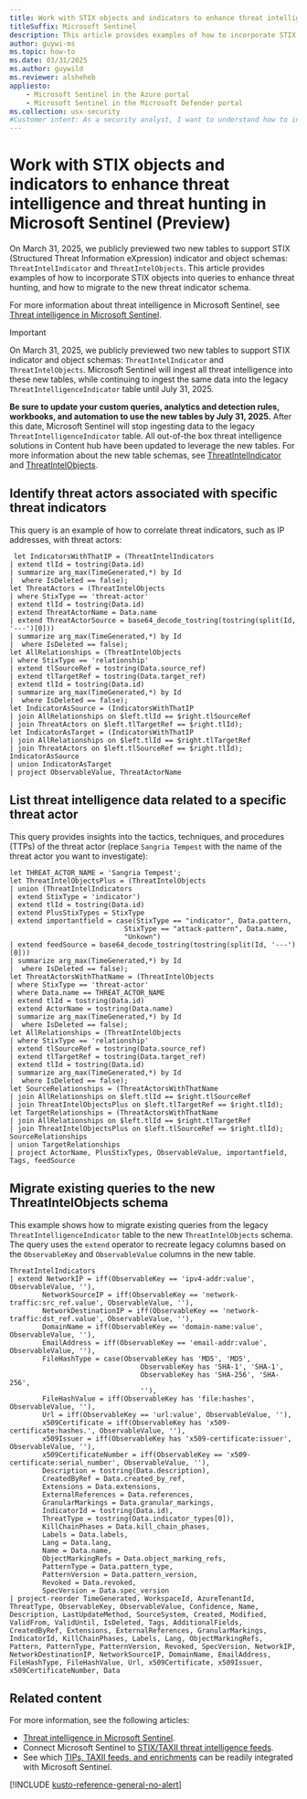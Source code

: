 ```yaml
---
title: Work with STIX objects and indicators to enhance threat intelligence and threat hunting in Microsoft Sentinel (Preview)
titleSuffix: Microsoft Sentinel
description: This article provides examples of how to incorporate STIX objects into queries to enhance threat hunting.
author: guywi-ms
ms.topic: how-to
ms.date: 03/31/2025
ms.author: guywild
ms.reviewer: alsheheb
appliesto:
    - Microsoft Sentinel in the Azure portal
    - Microsoft Sentinel in the Microsoft Defender portal
ms.collection: usx-security
#Customer intent: As a security analyst, I want to understand how to incorporate STIX objects into queries to enhance threat hunting.
---
```


# Work with STIX objects and indicators to enhance threat intelligence and threat hunting in Microsoft Sentinel (Preview)

On March 31, 2025, we publicly previewed two new tables to support STIX (Structured Threat Information eXpression) indicator and object schemas: `ThreatIntelIndicator` and `ThreatIntelObjects`. This article provides examples of how to incorporate STIX objects into queries to enhance threat hunting, and how to migrate to the new threat indicator schema.

For more information about threat intelligence in Microsoft Sentinel, see [Threat intelligence in Microsoft Sentinel](understand-threat-intelligence.md).

>[!IMPORTANT]
> On March 31, 2025, we publicly previewed two new tables to support STIX indicator and object schemas: `ThreatIntelIndicator` and `ThreatIntelObjects`. Microsoft Sentinel will ingest all threat intelligence into these new tables, while continuing to ingest the same data into the legacy `ThreatIntelligenceIndicator` table until July 31, 2025. 
>
> **Be sure to update your custom queries, analytics and detection rules, workbooks, and automation to use the new tables by July 31, 2025.** After this date, Microsoft Sentinel will stop ingesting data to the legacy `ThreatIntelligenceIndicator` table. All out-of-the box threat intelligence solutions in Content hub have been updated to leverage the new tables. For more information about the new table schemas, see [ThreatIntelIndicator](/azure/azure-monitor/reference/tables/threatintelligenceindicator) and [ThreatIntelObjects](/azure/azure-monitor/reference/tables/threatintelobjects).

## Identify threat actors associated with specific threat indicators

This query is an example of how to correlate threat indicators, such as IP addresses, with threat actors:

```Kusto
 let IndicatorsWithThatIP = (ThreatIntelIndicators
| extend tlId = tostring(Data.id)
| summarize arg_max(TimeGenerated,*) by Id
|  where IsDeleted == false);
let ThreatActors = (ThreatIntelObjects
| where StixType == 'threat-actor'
| extend tlId = tostring(Data.id)
| extend ThreatActorName = Data.name
| extend ThreatActorSource = base64_decode_tostring(tostring(split(Id, '---')[0]))
| summarize arg_max(TimeGenerated,*) by Id
|  where IsDeleted == false);
let AllRelationships = (ThreatIntelObjects
| where StixType == 'relationship'
| extend tlSourceRef = tostring(Data.source_ref)
| extend tlTargetRef = tostring(Data.target_ref)
| extend tlId = tostring(Data.id)
| summarize arg_max(TimeGenerated,*) by Id
|  where IsDeleted == false);
let IndicatorAsSource = (IndicatorsWithThatIP
| join AllRelationships on $left.tlId == $right.tlSourceRef
| join ThreatActors on $left.tlTargetRef == $right.tlId);
let IndicatorAsTarget = (IndicatorsWithThatIP
| join AllRelationships on $left.tlId == $right.tlTargetRef
| join ThreatActors on $left.tlSourceRef == $right.tlId);
IndicatorAsSource
| union IndicatorAsTarget
| project ObservableValue, ThreatActorName
```


## List threat intelligence data related to a specific threat actor 

This query provides insights into the tactics, techniques, and procedures (TTPs) of the threat actor (replace `Sangria Tempest` with the name of the threat actor you want to investigate):

```Kusto
let THREAT_ACTOR_NAME = 'Sangria Tempest';
let ThreatIntelObjectsPlus = (ThreatIntelObjects
| union (ThreatIntelIndicators
| extend StixType = 'indicator')
| extend tlId = tostring(Data.id)
| extend PlusStixTypes = StixType
| extend importantfield = case(StixType == "indicator", Data.pattern,
                            StixType == "attack-pattern", Data.name,
                            "Unkown")
| extend feedSource = base64_decode_tostring(tostring(split(Id, '---')[0]))
| summarize arg_max(TimeGenerated,*) by Id
|  where IsDeleted == false);
let ThreatActorsWithThatName = (ThreatIntelObjects
| where StixType == 'threat-actor'
| where Data.name == THREAT_ACTOR_NAME
| extend tlId = tostring(Data.id)
| extend ActorName = tostring(Data.name)
| summarize arg_max(TimeGenerated,*) by Id
|  where IsDeleted == false);
let AllRelationships = (ThreatIntelObjects
| where StixType == 'relationship'
| extend tlSourceRef = tostring(Data.source_ref)
| extend tlTargetRef = tostring(Data.target_ref)
| extend tlId = tostring(Data.id)
| summarize arg_max(TimeGenerated,*) by Id
|  where IsDeleted == false);
let SourceRelationships = (ThreatActorsWithThatName
| join AllRelationships on $left.tlId == $right.tlSourceRef
| join ThreatIntelObjectsPlus on $left.tlTargetRef == $right.tlId);
let TargetRelationships = (ThreatActorsWithThatName
| join AllRelationships on $left.tlId == $right.tlTargetRef
| join ThreatIntelObjectsPlus on $left.tlSourceRef == $right.tlId);
SourceRelationships
| union TargetRelationships
| project ActorName, PlusStixTypes, ObservableValue, importantfield, Tags, feedSource
 ```

## Migrate existing queries to the new ThreatIntelObjects schema

This example shows how to migrate existing queries from the legacy `ThreatIntelligenceIndicator` table to the new `ThreatIntelObjects` schema. The query uses the `extend` operator to recreate legacy columns based on the `ObservableKey` and `ObservableValue` columns in the new table. 

```Kusto
ThreatIntelIndicators
| extend NetworkIP = iff(ObservableKey == 'ipv4-addr:value', ObservableValue, ''),
        NetworkSourceIP = iff(ObservableKey == 'network-traffic:src_ref.value', ObservableValue, ''),
        NetworkDestinationIP = iff(ObservableKey == 'network-traffic:dst_ref.value', ObservableValue, ''),
        DomainName = iff(ObservableKey == 'domain-name:value', ObservableValue, ''),
        EmailAddress = iff(ObservableKey == 'email-addr:value', ObservableValue, ''),
        FileHashType = case(ObservableKey has 'MD5', 'MD5',
                                ObservableKey has 'SHA-1', 'SHA-1',
                                ObservableKey has 'SHA-256', 'SHA-256',
                                ''),
        FileHashValue = iff(ObservableKey has 'file:hashes', ObservableValue, ''),
        Url = iff(ObservableKey == 'url:value', ObservableValue, ''),
        x509Certificate = iff(ObservableKey has 'x509-certificate:hashes.', ObservableValue, ''),
        x509Issuer = iff(ObservableKey has 'x509-certificate:issuer', ObservableValue, ''),
        x509CertificateNumber = iff(ObservableKey == 'x509-certificate:serial_number', ObservableValue, ''),        
        Description = tostring(Data.description),
        CreatedByRef = Data.created_by_ref,
        Extensions = Data.extensions,
        ExternalReferences = Data.references,
        GranularMarkings = Data.granular_markings,
        IndicatorId = tostring(Data.id),
        ThreatType = tostring(Data.indicator_types[0]),
        KillChainPhases = Data.kill_chain_phases,
        Labels = Data.labels,
        Lang = Data.lang,
        Name = Data.name,
        ObjectMarkingRefs = Data.object_marking_refs,
        PatternType = Data.pattern_type,
        PatternVersion = Data.pattern_version,
        Revoked = Data.revoked,
        SpecVersion = Data.spec_version
| project-reorder TimeGenerated, WorkspaceId, AzureTenantId, ThreatType, ObservableKey, ObservableValue, Confidence, Name, Description, LastUpdateMethod, SourceSystem, Created, Modified, ValidFrom, ValidUntil, IsDeleted, Tags, AdditionalFields, CreatedByRef, Extensions, ExternalReferences, GranularMarkings, IndicatorId, KillChainPhases, Labels, Lang, ObjectMarkingRefs, Pattern, PatternType, PatternVersion, Revoked, SpecVersion, NetworkIP, NetworkDestinationIP, NetworkSourceIP, DomainName, EmailAddress, FileHashType, FileHashValue, Url, x509Certificate, x509Issuer, x509CertificateNumber, Data
```

## Related content

For more information, see the following articles:

- [Threat intelligence in Microsoft Sentinel](understand-threat-intelligence.md).
- Connect Microsoft Sentinel to [STIX/TAXII threat intelligence feeds](./connect-threat-intelligence-taxii.md).
- See which [TIPs, TAXII feeds, and enrichments](threat-intelligence-integration.md) can be readily integrated with Microsoft Sentinel.

[!INCLUDE [kusto-reference-general-no-alert](includes/kusto-reference-general-no-alert.md)]
